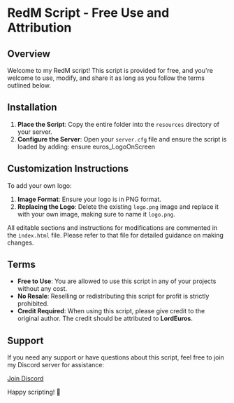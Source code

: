 # RedM Script - Free Use and Attribution

## Overview

Welcome to my RedM script! This script is provided for free, and you're welcome to use, modify, and share it as long as you follow the terms outlined below.

## Installation

1. **Place the Script**: Copy the entire folder into the `resources` directory of your server.
2. **Configure the Server**: Open your `server.cfg` file and ensure the script is loaded by adding: ensure euros_LogoOnScreen
   

## Customization Instructions

To add your own logo:

1. **Image Format**: Ensure your logo is in PNG format.
2. **Replacing the Logo**: Delete the existing `logo.png` image and replace it with your own image, making sure to name it `logo.png`.

All editable sections and instructions for modifications are commented in the `index.html` file. Please refer to that file for detailed guidance on making changes.

## Terms

- **Free to Use**: You are allowed to use this script in any of your projects without any cost.
- **No Resale**: Reselling or redistributing this script for profit is strictly prohibited.
- **Credit Required**: When using this script, please give credit to the original author. The credit should be attributed to **LordEuros**.

## Support

If you need any support or have questions about this script, feel free to join my Discord server for assistance:

[Join Discord](https://discord.gg/TfhKUkwKvf)



Happy scripting! 🚀

